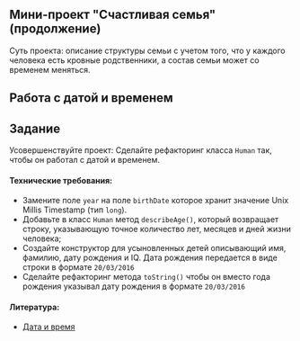 ## Мини-проект "Счастливая семья" (продолжение)

Суть проекта: описание структуры семьи с учетом того, что у каждого человека есть кровные родственники, а состав семьи может со временем меняться.

## Работа с датой и временем

## Задание

Усовершенствуйте проект: Сделайте рефакторинг класса `Human` так, чтобы он работал с датой и временем.

#### Технические требования:
- Замените поле `year` на поле `birthDate` которое хранит значение Unix Millis Timestamp (тип `long`).
- Добавьте в класс `Human` метод `describeAge()`, который возвращает строку, указывающую точное количество лет, месяцев и дней жизни человека;
- Создайте конструктор для усыновленных детей описывающий имя, фамилию, дату рождения и IQ. Дата рождения передается в виде строки в формате `20/03/2016`
- Сделайте рефакторинг метода `toString()` чтобы он вместо года рождения указывал дату рождения в формате `20/03/2016`

#### Литература:
- [Дата и время](http://proglang.su/java/date-and-time)
